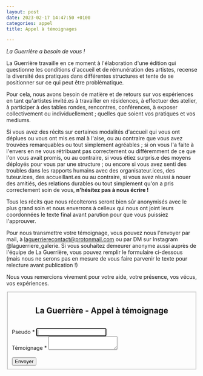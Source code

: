 ```yaml
---
layout: post
date: 2023-02-17 14:47:50 +0100
categories: appel
title: Appel à témoignages

---
```

_La Guerrière a besoin de vous !_

La Guerrière travaille en ce moment à l'élaboration d'une édition qui questionne les conditions d'accueil et de rémunération des artistes, recense la diversité des pratiques dans différentes structures et tente de se positionner sur ce qui peut être problématique.

Pour cela, nous avons besoin de matière et de retours sur vos expériences en tant qu'artistes invité.es à travailler en résidences, à effectuer des atelier, à participer à des tables rondes, rencontres, conférences, à exposer collectivement ou individuellement ; quelles que soient vos pratiques et vos mediums.

Si vous avez des récits sur certaines modalités d'accueil qui vous ont déplues ou vous ont mis.es mal à l'aise, ou au contraire que vous avez trouvées remarquables ou tout simplement agréables ; si on vous l'a faite à l'envers en ne vous rétribuant pas correctement ou différemment de ce que l'on vous avait promis, ou au contraire, si vous étiez surpris.e des moyens déployés pour vous par une structure ; ou encore si vous avez senti des troubles dans les rapports humains avec des organisateur.ices, des tuteur.ices, des accueillant.es ou au contraire, si vous avez réussi à nouer des amitiés, des relations durables ou tout simplement qu'on a pris correctement soin de vous, **n'hésitez pas à nous écrire !**

Tous les récits que nous récolterons seront bien sûr anonymisés avec le plus grand soin et nous enverrons à celleux qui nous ont joint leurs coordonnées le texte final avant parution pour que vous puissiez l'approuver. 

Pour nous transmettre votre témoignage, vous pouvez nous l'envoyer par mail, à laguerrierecontact@protonmail.com ou par DM sur Instagram @laguerriere_galerie. Si vous souhaitez demeurer anonyme aussi auprès de l'équipe de La Guerrière, vous pouvez remplir le formulaire ci-dessous (mais nous ne serons pas en mesure de vous faire parvenir le texte pour relecture avant publication !)

Nous vous remercions vivement pour votre aide, votre présence, vos vécus, vos expériences.

<form target="_self" enctype="multipart/form-data" action="https://formkeep.com/f/c7772940135c" accept-charset="UTF-8" method="post">
          <fieldset>
            <center><h2>La Guerrière - Appel à témoignage</h2></center>
            <br>
              <div class="row">
              <div class="form-group col-xs-12" id="Pseudo__div">
              <label title="required" for="Pseudo">Pseudo *</label>
              <input type="text" name="Pseudo" id="Pseudo" required="required" autofocus="autofocus" class="form-control" />
          </div>
          </div>
              <div class="row">
              <div class="form-group col-xs-12" id="T_moignage__div">
              <label title="required" for="T_moignage">Témoignage *</label>
              <textarea name="Témoignage" id="T_moignage" required="required" class="form-control">
</textarea>
                          </div>
          </div>
          <br>
          <div style="opacity:0;position:absolute;top:0;left:-5000px;height:0;width:0">
            <label for="subscribe_c7772940135c_41487"></label>
            <input name="subscribe_c7772940135c_41487" value="" tabindex="-1" autocomplete="off"
                   type="email" id="email_subscribe_c7772940135c_41487" placeholder="Your email here">
          </div>
          <input type="hidden" name="g-recaptcha-response" id="g-recaptcha-response" value="" autocomplete="off" />
          <div class="row">
            <div class="col-xs-12">
              <input type="submit" value="Envoyer" class="btn btn-block btn-primary" data-disable-with="Envoyer" />
            </div>
          </div>
        </fieldset>
</form>
